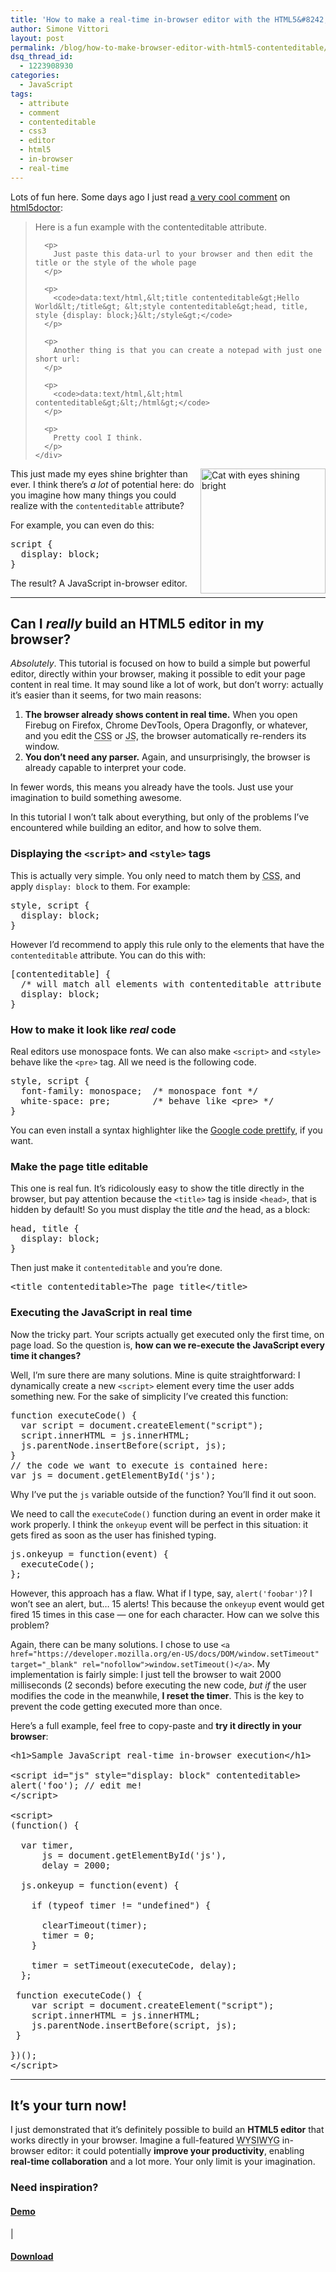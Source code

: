 ```yaml
---
title: 'How to make a real-time in-browser editor with the HTML5&#8242;s contenteditable attribute'
author: Simone Vittori
layout: post
permalink: /blog/how-to-make-browser-editor-with-html5-contenteditable/
dsq_thread_id:
  - 1223908930
categories:
  - JavaScript
tags:
  - attribute
  - comment
  - contenteditable
  - css3
  - editor
  - html5
  - in-browser
  - real-time
---
```

<div id="jbID-728" class="jbPost">
  <p>
    Lots of fun here. Some days ago I just read <a href="http://html5doctor.com/the-contenteditable-attribute/#comment-21228" target="_blank" rel="nofollow nofollow">a very cool comment</a> on <a href="http://html5doctor.com/" target="_blank" rel="nofollow">html5doctor</a>:
  </p>
  
  <blockquote>
    <div class="comment-body">
      <p>
        Here is a fun example with the contenteditable attribute.
      </p>
      
      <p>
        Just paste this data-url to your browser and then edit the title or the style of the whole page
      </p>
      
      <p>
        <code>data:text/html,&lt;title contenteditable&gt;Hello World&lt;/title&gt; &lt;style contenteditable&gt;head, title, style {display: block;}&lt;/style&gt;</code>
      </p>
      
      <p>
        Another thing is that you can create a notepad with just one short url:
      </p>
      
      <p>
        <code>data:text/html,&lt;html contenteditable&gt;&lt;/html&gt;</code>
      </p>
      
      <p>
        Pretty cool I think.
      </p>
    </div>
  </blockquote>
  
  <p>
    <a href="http://simonewebdesign.it/blog/wp-content/uploads/2013/04/cat2.jpg"><img src="http://simonewebdesign.it/blog/wp-content/uploads/2013/04/cat2.jpg" alt="Cat with eyes shining bright" width="200" height="200" class="alignnone size-full wp-image-742" style="float:right" /></a> This just made my eyes shine brighter than ever. I think there&#8217;s <em>a lot</em> of potential here: do you imagine how many things you could realize with the <code>contenteditable</code> attribute?
  </p>
  
  <p>
    For example, you can even do this:
  </p>
  
  <pre>script {
  display: block;
}</pre>
  
  <p>
    The result? A JavaScript in-browser editor.
  </p>
  
  <hr />
  
  <h2>
    Can I <em>really</em> build an HTML5 editor in my browser?
  </h2>
  
  <p>
    <em>Absolutely</em>. This tutorial is focused on how to build a simple but powerful editor, directly within your browser, making it possible to edit your page content in real time. It may sound like a lot of work, but don&#8217;t worry: actually it&#8217;s easier than it seems, for two main reasons:
  </p>
  
  <ol>
    <li>
      <strong>The browser already shows content in real time.</strong> When you open Firebug on Firefox, Chrome DevTools, Opera Dragonfly, or whatever, and you edit the <abbr title="Cascading Style Sheets">CSS</abbr> or <abbr title="JavaScript">JS</abbr>, the browser automatically re-renders its window.
    </li>
    <li>
      <strong>You don&#8217;t need any parser.</strong> Again, and unsurprisingly, the browser is already capable to interpret your code.
    </li>
  </ol>
  
  <p>
    In fewer words, this means you already have the tools. Just use your imagination to build something awesome.
  </p>
  
  <p>
    In this tutorial I won&#8217;t talk about everything, but only of the problems I&#8217;ve encountered while building an editor, and how to solve them.
  </p>
  
  <h3>
    Displaying the <code>&lt;script></code> and <code>&lt;style></code> tags
  </h3>
  
  <p>
    This is actually very simple. You only need to match them by <abbr title="Cascading Style Sheets">CSS</abbr>, and apply <code>display: block</code> to them. For example:
  </p>
  
  <pre>style, script {
  display: block;
}</pre>
  
  <p>
    However I&#8217;d recommend to apply this rule only to the elements that have the <code>contenteditable</code> attribute. You can do this with:
  </p>
  
  <pre>[contenteditable] { 
  /* will match all elements with contenteditable attribute */
  display: block;
}</pre>
  
  <h3>
    How to make it look like <em>real</em> code
  </h3>
  
  <p>
    Real editors use monospace fonts. We can also make <code>&lt;script></code> and <code>&lt;style></code> behave like the <code>&lt;pre></code> tag. All we need is the following code.
  </p>
  
  <pre>style, script {
  font-family: monospace;  /* monospace font */
  white-space: pre;        /* behave like &lt;pre> */
}</pre>
  
  <p>
    You can even install a syntax highlighter like the <a href="https://code.google.com/p/google-code-prettify/" target="_blank" rel="nofollow">Google code prettify</a>, if you want.
  </p>
  
  <h3>
    Make the page title editable
  </h3>
  
  <p>
    This one is real fun. It&#8217;s ridicolously easy to show the title directly in the browser, but pay attention because the <code>&lt;title></code> tag is inside <code>&lt;head></code>, that is hidden by default! So you must display the title <em>and</em> the head, as a block:
  </p>
  
  <pre>head, title {
  display: block;
}</pre>
  
  <p>
    Then just make it <code>contenteditable</code> and you&#8217;re done.
  </p>
  
  <pre>&lt;title contenteditable>The page title&lt;/title></pre>
  
  <h3>
    Executing the JavaScript in real time
  </h3>
  
  <p>
    Now the tricky part. Your scripts actually get executed only the first time, on page load. So the question is, <strong>how can we re-execute the JavaScript every time it changes?</strong>
  </p>
  
  <p>
    Well, I&#8217;m sure there are many solutions. Mine is quite straightforward: I dynamically create a new <code>&lt;script></code> element every time the user adds something new. For the sake of simplicity I&#8217;ve created this function:
  </p>
  
  <pre>function executeCode() {
  var script = document.createElement("script");
  script.innerHTML = js.innerHTML;
  js.parentNode.insertBefore(script, js);
}
// the code we want to execute is contained here:
var js = document.getElementById('js');
</pre>
  
  <p>
    Why I&#8217;ve put the <code>js</code> variable outside of the function? You&#8217;ll find it out soon.
  </p>
  
  <p>
    We need to call the <code>executeCode()</code> function during an event in order make it work properly. I think the <code>onkeyup</code> event will be perfect in this situation: it gets fired as soon as the user has finished typing.
  </p>
  
  <pre>js.onkeyup = function(event) {
  executeCode();
};
</pre>
  
  <p>
    However, this approach has a flaw. What if I type, say, <code>alert('foobar')</code>? I won&#8217;t see an alert, but&#8230; 15 alerts! This because the <code>onkeyup</code> event would get fired 15 times in this case — one for each character. How can we solve this problem?
  </p>
  
  <p>
    Again, there can be many solutions. I chose to use <code>&lt;a href="https://developer.mozilla.org/en-US/docs/DOM/window.setTimeout" target="_blank" rel="nofollow">window.setTimeout()&lt;/a></code>. My implementation is fairly simple: I just tell the browser to wait 2000 milliseconds (2 seconds) before executing the new code, <em>but if</em> the user modifies the code in the meanwhile, <strong> I reset the timer</strong>. This is the key to prevent the code getting executed more than once.
  </p>
  
  <p>
    Here&#8217;s a full example, feel free to copy-paste and <strong>try it directly in your browser</strong>:
  </p>
  
  <pre>&lt;h1>Sample JavaScript real-time in-browser execution&lt;/h1>

&lt;script id="js" style="display: block" contenteditable>
alert('foo'); // edit me!
&lt;/script>

&lt;script>
(function() {

  var timer,
      js = document.getElementById('js'),
      delay = 2000;

  js.onkeyup = function(event) {
  
    if (typeof timer != "undefined") {

      clearTimeout(timer);
      timer = 0;
    }

    timer = setTimeout(executeCode, delay);
  };

 function executeCode() {
    var script = document.createElement("script");
    script.innerHTML = js.innerHTML;
    js.parentNode.insertBefore(script, js);
 }

})();
&lt;/script></pre>
  
  <hr />
  
  <h2>
    It&#8217;s your turn now!
  </h2>
  
  <p>
    I just demonstrated that it&#8217;s definitely possible to build an <strong>HTML5 editor</strong> that works directly in your browser. Imagine a full-featured <abbr title="What You See Is What You Get">WYSIWYG</abbr> in-browser editor: it could potentially <strong>improve your productivity</strong>, enabling <strong>real-time collaboration</strong> and a lot more. Your only limit is your imagination.
  </p>
  
  <h3>
    Need inspiration?
  </h3>
  
  <h4 class="inline">
    <a href="http://simonewebdesign.it/demo/html5editor/" target="_blank">Demo</a>
  </h4> | 
  
  <h4 class="inline">
    <a href="https://github.com/simonewebdesign/html5editor/archive/master.zip" target="_blank" rel="nofollow">Download</a>
  </h4>
</div>